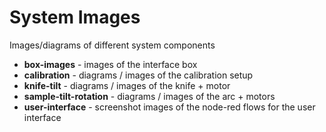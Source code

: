 # System Images

Images/diagrams of different system components

- **box-images** - images of the interface box
- **calibration** - diagrams / images of the calibration setup
- **knife-tilt** - diagrams / images of the knife + motor
- **sample-tilt-rotation**  - diagrams / images of the arc + motors
- **user-interface** - screenshot images of the node-red flows for the user interface
